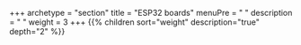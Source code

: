 +++
archetype = "section"
title = "ESP32 boards"
menuPre = "<i class='fas fa-microchip'></i> "
description = " "
weight = 3
+++
{{% children sort="weight" description="true" depth="2" %}}
